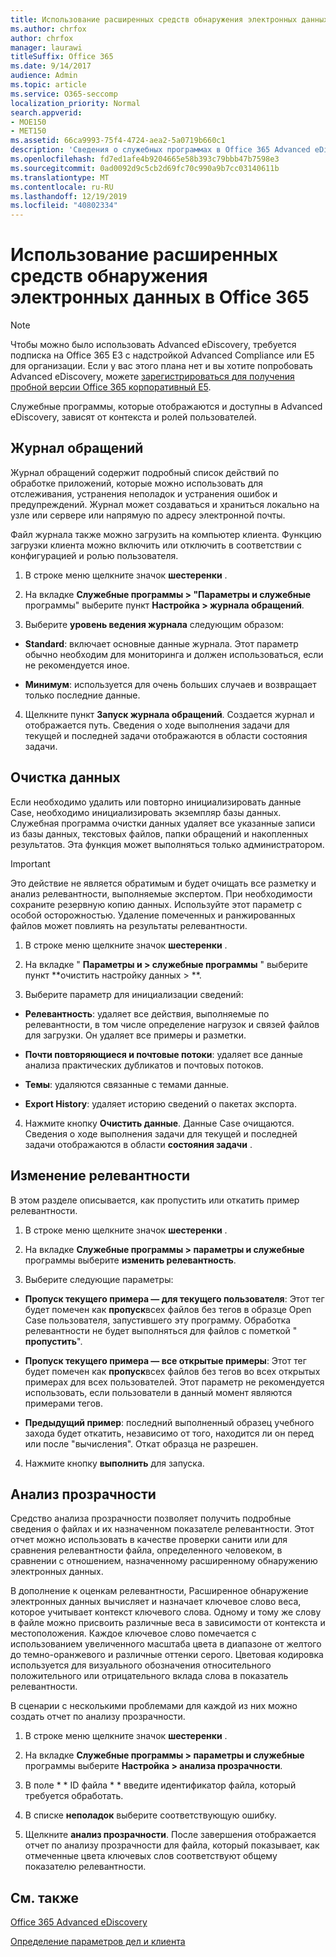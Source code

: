 ```yaml
---
title: Использование расширенных средств обнаружения электронных данных в Office 365
ms.author: chrfox
author: chrfox
manager: laurawi
titleSuffix: Office 365
ms.date: 9/14/2017
audience: Admin
ms.topic: article
ms.service: O365-seccomp
localization_priority: Normal
search.appverid:
- MOE150
- MET150
ms.assetid: 66ca9993-75f4-4724-aea2-5a0719b660c1
description: 'Сведения о служебных программах в Office 365 Advanced eDiscovery, включая журнал обращений, очистку данных, ошибки процессов, изменение релевантности и анализ прозрачности.  '
ms.openlocfilehash: fd7ed1afe4b9204665e58b393c79bbb47b7598e3
ms.sourcegitcommit: 0ad0092d9c5cb2d69fc70c990a9b7cc03140611b
ms.translationtype: MT
ms.contentlocale: ru-RU
ms.lasthandoff: 12/19/2019
ms.locfileid: "40802334"
---
```

# <a name="use-office-365-advanced-ediscovery-utilities"></a>Использование расширенных средств обнаружения электронных данных в Office 365

> [!NOTE]
> Чтобы можно было использовать Advanced eDiscovery, требуется подписка на Office 365 E3 с надстройкой Advanced Compliance или E5 для организации. Если у вас этого плана нет и вы хотите попробовать Advanced eDiscovery, можете [зарегистрироваться для получения пробной версии Office 365 корпоративный E5](https://go.microsoft.com/fwlink/p/?LinkID=698279). 
  
Служебные программы, которые отображаются и доступны в Advanced eDiscovery, зависят от контекста и ролей пользователей.
  
## <a name="case-log"></a>Журнал обращений

Журнал обращений содержит подробный список действий по обработке приложений, которые можно использовать для отслеживания, устранения неполадок и устранения ошибок и предупреждений. Журнал может создаваться и храниться локально на узле или сервере или напрямую по адресу электронной почты.
  
Файл журнала также можно загрузить на компьютер клиента. Функцию загрузки клиента можно включить или отключить в соответствии с конфигурацией и ролью пользователя.
  
1. В строке меню щелкните значок **шестеренки** . 
    
2. На вкладке **Служебные программы \> "Параметры и служебные** программы" выберите пункт **Настройка \> журнала обращений**.
    
3. Выберите **уровень ведения журнала** следующим образом: 
    
  - **Standard**: включает основные данные журнала. Этот параметр обычно необходим для мониторинга и должен использоваться, если не рекомендуется иное.
    
  - **Минимум**: используется для очень больших случаев и возвращает только последние данные.
    
4. Щелкните пункт **Запуск журнала обращений**. Создается журнал и отображается путь. Сведения о ходе выполнения задачи для текущей и последней задачи отображаются в области состояния задачи.
    
## <a name="clear-data"></a>Очистка данных

Если необходимо удалить или повторно инициализировать данные Case, необходимо инициализировать экземпляр базы данных. Служебная программа очистки данных удаляет все указанные записи из базы данных, текстовых файлов, папки обращений и накопленных результатов. Эта функция может выполняться только администратором.
  
> [!IMPORTANT]
> Это действие не является обратимым и будет очищать все разметку и анализ релевантности, выполняемые экспертом. При необходимости сохраните резервную копию данных. Используйте этот параметр с особой осторожностью. Удаление помеченных и ранжированных файлов может повлиять на результаты релевантности. 
  
1. В строке меню щелкните значок **шестеренки** . 
    
2. На вкладке " **Параметры и \> служебные программы** " выберите пункт **очистить настройку данных \> **.
    
3. Выберите параметр для инициализации сведений:
    
  - **Релевантность**: удаляет все действия, выполняемые по релевантности, в том числе определение нагрузок и связей файлов для загрузки. Он удаляет все примеры и разметки.
    
  - **Почти повторяющиеся и почтовые потоки**: удаляет все данные анализа практических дубликатов и почтовых потоков.
    
  - **Темы**: удаляются связанные с темами данные.
    
  - **Export History**: удаляет историю сведений о пакетах экспорта.
    
4. Нажмите кнопку **Очистить данные**. Данные Case очищаются. Сведения о ходе выполнения задачи для текущей и последней задачи отображаются в области **состояния задачи** . 
    
## <a name="modify-relevance"></a>Изменение релевантности

В этом разделе описывается, как пропустить или откатить пример релевантности.
  
1. В строке меню щелкните значок **шестеренки** . 
    
2. На вкладке **Служебные программы \> параметры и служебные** программы выберите **изменить релевантность**.
    
3. Выберите следующие параметры: 
    
  - **Пропуск текущего примера — для текущего пользователя**: Этот тег будет помечен как **пропуск**всех файлов без тегов в образце Open Case пользователя, запустившего эту программу. Обработка релевантности не будет выполняться для файлов с пометкой " **пропустить**".
    
  - **Пропуск текущего примера — все открытые примеры**: Этот тег будет помечен как **пропуск**всех файлов без тегов во всех открытых примерах для всех пользователей. Этот параметр не рекомендуется использовать, если пользователи в данный момент являются примерами тегов.
    
  - **Предыдущий пример**: последний выполненный образец учебного захода будет откатить, независимо от того, находится ли он перед или после "вычисления". Откат образца не разрешен.
    
4. Нажмите кнопку **выполнить** для запуска. 
    
## <a name="transparency-analysis"></a>Анализ прозрачности

Средство анализа прозрачности позволяет получить подробные сведения о файлах и их назначенном показателе релевантности. Этот отчет можно использовать в качестве проверки санити или для сравнения релевантности файла, определенного человеком, в сравнении с отношением, назначенному расширенному обнаружению электронных данных. 
  
В дополнение к оценкам релевантности, Расширенное обнаружение электронных данных вычисляет и назначает ключевое слово веса, которое учитывает контекст ключевого слова. Одному и тому же слову в файле можно присвоить различные веса в зависимости от контекста и местоположения. Каждое ключевое слово помечается с использованием увеличенного масштаба цвета в диапазоне от желтого до темно-оранжевого и различные оттенки серого. Цветовая кодировка используется для визуального обозначения относительного положительного или отрицательного вклада слова в показатель релевантности. 
  
В сценарии с несколькими проблемами для каждой из них можно создать отчет по анализу прозрачности.
  
1. В строке меню щелкните значок **шестеренки** . 
    
2. На вкладке **Служебные программы \> параметры и служебные** программы выберите **Настройка \> анализа прозрачности**.
    
3. В поле * * ID файла * * введите идентификатор файла, который требуется обработать.
    
4. В списке **неполадок** выберите соответствующую ошибку. 
    
5. Щелкните **анализ прозрачности**. После завершения отображается отчет по анализу прозрачности для файла, который показывает, как отмеченные цвета ключевых слов соответствуют общему показателю релевантности.
    
## <a name="see-also"></a>См. также

[Office 365 Advanced eDiscovery](office-365-advanced-ediscovery.md)
  
[Определение параметров дел и клиента](define-case-and-tenant-settings-in-advanced-ediscovery.md)

